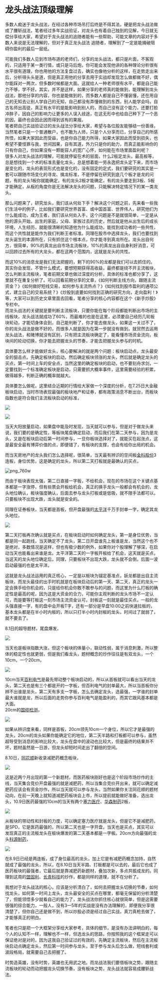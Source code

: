 # 龙头战法顶级理解

多数人痴迷于龙头战法，在经过各种市场吊打后终是不得其法，硬是把龙头战法做成了腰斩战法，笔者经过多年实战验证，对龙头也有着自己独到的见解，今日就无偿分享给大家，希望对于龙头战法的追随者能有一些帮助，可能文章的内容对于多数人来说是无法理解的，但对于真正龙头战法 追随者，理解到了一定是能捅破阻碍你盈利的最后一层纸。  

可能我们多数人见到市场布道的老师们，分享的龙头战法，都只是片面，不客观的，只适用于某一类行情，或只是马后炮，你可能会发现他讲的各种理论分析很有水平很有道理，你也用他的方法复盘过去，确实也像他分析的这样，在走势走出来后，分析得头头是道，但是真正用他的分享去用于实战却发现怎么做都做不好，偶尔能踩对一两次，但多数时候都是大面。这就给人一种老师很有水平，都是自己能力不够，学不好。其实，并不是这样，如果分享的老师真的能做到，能理解到龙头战法，那他分享的内容，你也是能做到的，而多数人都是自己不懂装懂，还在用自己的无知去让别人学自己的无知，自己都没有弄懂做到的东西，别人能学会吗，自古名师出高徒，真正有水平的是能影响到别人的，而自己没有这个能力，还要打脸冲胖子，因自己的影响力让更多的人误入歧途，在这无形中也给自己种下了一个恶的因，最终也会因此因而得到该有的果报。  
笔者把自己实战验证过的龙头战法分享给大家，希望与各位股友能够结一份善缘，当然笔者只是一个普通散户，也不敢为人师，只是个人分享而已，分享自己的所感所悟，如果大家因此而受益，也是你自己能力所得，如果大家因此而受到损失，也希望不要怪罪与我，世间因果，自有其道，外力只是你的助力，而真正能影响你的只有你自己，你如果没有一颗能容人的宽广心怀，如何能在市场里面盈利呢？  
很多人对龙头战法的理解，可能就停留在术的层面，什么2板定龙头，最高板等，总是想找到一个术的标准去量化龙头，总是想着能一劳永逸把龙头定下来，而市场是变化的，龙头的表现形式也是变化的，没有固定的定式，我们要研究的其实是一套可以跟随市场变化的寻龙、擒龙标准，不是停留在研究到底几个板才是龙的问题，有的龙头1板你就能确定，有的龙头2板才能确定，有的龙头要走到3板、5板才能确定，从板的角度你是无法解决龙头的问题，只能解决特定情况下的某一类龙头。  

那么问题来了，研究龙头，我们该从何处下手？解决这个问题之前，先来看一些我们生活中的例子，比如我们要研究世界首富、或中国首富、世界伟人，研究他们为什么能成功，成为王者，我们该从何处入手，这个问题是不是就很简单，一定是从他的源头开始，出生的家庭，父母、家族过去的历史，然后就是他从出生后的成长环境，人生经历，就能很清晰的知道他为什么能成功，能找到成功者的一些共性，而这个共性就是能作为我们判断王者标准。同理在股市中选择龙头，我们也要找到龙头诞生的本源所在，只有抓住这个根本点，你才能寻到真龙所在。龙头出自何方，很简单，90%的真龙出自市场主流板块，10%的真龙出自自身利好消息，可以回顾过去所有的大龙头，都在这两个范围内，这就是龙头的共性。  

而这10%的消息龙是我们无法把握的，剩下的90%的龙都是我们可以去抓住的。其实你会发现，不管什么模式，要想短期获得高收益，最终都是绕不开主流板块，怎么判断主流板块，笔者前期文章也做过深度的分析，具体的标准也都分享了，这里就不在重复分析了。可以回看前期分享的文章，《如何判断主线方向，跟随主流资金？》《如何做好短线交易，如何参与主流热点？》《如何找到股市盈利的通项公式，建立自己的交易系统？》《炒股到底要如何找到正确的研究方向，走向盈利！》等，大家可以到历史文章里面去回看，笔者分享的核心内容都在这个《新手炒股》专栏中。  
而龙头战法的关键就是要判断主流板块，只要你能在每个阶段都能判断出市场的主线板块，龙头战法就成功了60%，而最难的也是在这里，必须要自己经历几轮板块轮动，才能切身体会到，自己能判断了，你才能去做龙头，如果这一关过不了，你的龙头战法是做不好的，而很多人就是因为在第一步就没有做到，就贸然去运用龙头战法，和赌博就没有区别，只有把主流板块确定了，能看懂市场资金流向，板块间的轮动切换，你才能去把握龙头的节奏，才能去把握龙头参与的时机。  

具体要怎么样才能做好龙头，核心要解决的就是两个问题：板块启动点，龙头最安全的狙击点。先确定板块的启动，然后确定板块领涨的龙头，然后就是确定龙头的买点，第一时间上车的安全点，当然这里的确定板块的启动，也不要刻舟求剑，一定要找到一个标准确定板块是启动，只需要抓大概率事件，这里需要经验的积累，做得越多，判断正确的概率就越大。  

具体要怎么做呢，这里结合近期的行情给大家做一个深度的分析，在7.25日大金融板块启动，当时市场表现最强的板块地产和证券，都有政策消息不断出台，而板块指数也是符合我们主流板块启动的标准，

![](http://hrzimgs.hzdea.top/imgs/202501122107422.png)

![](http://hrzimgs.hzdea.top/imgs/202501122108204.png)

当天大阳放量启动，如果盘中能及时发现，当天就可以参与，但是对于做龙头来说，我们要的是确定性，等板块尾盘确定启动，而后我们在第二天参与，因为是龙头，又是在板块启动后第一时间参与，一旦你板块选择对了，就能买在起涨点，这是最安全最有博弈价值的点，即便错了，有板块的支撑，也会有给你出局的机会。  

而当天房地产的龙头我们怎么选择呢，很简单，当天最有辨识的空间板[金科股份](https://www.tgb.cn/new/stockbar/barRedirect?stockName=%E9%87%91%E7%A7%91%E8%82%A1%E4%BB%BD)3连板，身位优势，这是确定的龙头，所以第二天打板就是最确认的买点，



![png_760w](https://image.tgb.cn/img/2023/08/20/6obj0biymnbz.png_760w.png)

而由于板块表现太强，第二日直接一字板，不给机会，现在的市场在这个关键点基本都是一字涨停，但有些票会开板给机会，真正的换手龙头一般都会有机会的，龙头地位确认，板块强度确认，后面去参与龙头打板或是低吸，就不限手法都可以，只要板块不出现大跌，龙头就是安全的。  

同理在证券板块，当天都是首板，但开盘最强的[太平洋](https://www.tgb.cn/new/stockbar/barRedirect?stockName=%E5%A4%AA%E5%B9%B3%E6%B4%8B)千万手封单一字，确定其龙头地位，

![](http://hrzimgs.hzdea.top/imgs/202501122109497.png)

第二天打板再次确认就是买点，在板块启动时如何确定龙头，第一是身位优势，当都是同一起跑线，当天确定不了龙头，第二日开盘谁先上板谁是龙，当然这个也不是绝对，多数情况是这样，但也有极少数的例外，如果你对个股理解了够深，在启动当天也能看出来谁是龙。太平洋第二天的一字板开板给了机会，这天就是买点，当这天的龙头地位确定后，同理，只要板块不出现大跌，龙头就不会倒，后面一波启动最强的也是太平洋。  

这就是龙头战法运用的真正核心，一定是以板块为锚定基准点，妖龙都是出自主流板块，而龙头最佳的出手时机就是在板块启动后的第一天、第二天，真正的龙头一定会换手给你机会的，只是给你机会你敢不敢参与的问题，而这里为什么打板的确定性是最高的呢，因为这是大资金的合力，可能你主观判断的龙头市场不一定认可，而是要等打板这一刻市场主流资金认可，封板这一刻就是最佳买点，一般的龙头强直接一字，有的盘中会开板T字，还有一部分是早盘10:00之前快速拉板的，基本龙头都是在半小时内板的，所以只打半小时内封板的龙头，时间过了就弱了，就不要去了。  

8.1日的超导题材，尾盘爆发，

![](http://hrzimgs.hzdea.top/imgs/202501122109003.png)

当天也是板块指数大涨，但这个板块的体量小，联动性弱，属于消息刺激，所以整体的稳定性也就更弱，但是我们看龙头，题材概念的炒作往往是有双龙头，一个10cm，一个20cm，

![](http://hrzimgs.hzdea.top/imgs/202501122109726.png)

10cm当天[百利电气](https://www.tgb.cn/new/stockbar/barRedirect?stockName=%E7%99%BE%E5%88%A9%E7%94%B5%E6%B0%94)是最先带动整个板块启动的，所以从首板就可以看出当天的龙头，第二天也是有三个都是开的一字板，但百利电气的封单最大，所以当首板你分辨不出谁是龙头，第二天有多支一字板，怎么去确定龙头，选最强，一字谁的封单最大谁就是龙，所以后面的走势你参与百利电气是能盈利的，而其它跟风基本都是大面。  
20cm的[国缆检测](https://www.tgb.cn/new/stockbar/barRedirect?stockName=%E5%9B%BD%E7%BC%86%E6%A3%80%E6%B5%8B)，

![](http://hrzimgs.hzdea.top/imgs/202501122110399.png)

如果从辨识度来看，同样是首板，20cm领先10cm一个身位，所以它才是最强的龙头，20cm的龙头如果你能确定它的地位，第二天半路和打板都可以参与，虽然超导受到消息的影响比较大，龙头在盘中的波动也比较大，但是最终的结果并不坏，题材虽然是一日游，但龙头却短时间走出了翻倍的空间。  

8.10日，[同花顺](https://www.tgb.cn/new/stockbar/barRedirect?stockName=%E5%90%8C%E8%8A%B1%E9%A1%BA)新收录减肥药概念板块，

![](http://hrzimgs.hzdea.top/imgs/202501122110499.png)

这是近两个月出现的第一个新题材，而医药板块刚好也是这个阶段市场炒作的主线，当天集合竞价开盘最强的就是减肥药，所以当集合竞价开出来，就可以确定减肥药应该会有资金炒作，所以当天就可以参与龙头，当然如果你关注同花顺的题材动向，在前一天晚上就知道减肥药板块会上市，所以提前就能做好准备，选出龙头，10.9日医药最强的10cm的当天有两个[塞力医疗](https://www.tgb.cn/new/stockbar/barRedirect?stockName=%E5%A1%9E%E5%8A%9B%E5%8C%BB%E7%96%97)、[华森制药](https://www.tgb.cn/new/stockbar/barRedirect?stockName=%E5%8D%8E%E6%A3%AE%E5%88%B6%E8%8D%AF)2板，

![](http://hrzimgs.hzdea.top/imgs/202501122110476.png)

从板块的带动性和封板的力度，可以确定塞力医疗就是龙头，但是它不是减肥药，是SPD，它是医药最强的，所以第二天也是一字开盘，当天也是买点，其实可以发现真正的主流板龙头在板块爆发的第二天基本都是一字板。20cm方向最强的龙头[科源制药](https://www.tgb.cn/new/stockbar/barRedirect?stockName=%E7%A7%91%E6%BA%90%E5%88%B6%E8%8D%AF)，

![](http://hrzimgs.hzdea.top/imgs/202501122111655.png)

在8.9日已经是两连板，成了身位最高的龙头，加上它是有减肥药概念加持，自然就成了最强的龙头，所以，在8.10日当天半路、打板都是可以去的，最后它也成了医药板块的最强者，它最后就是靠减肥药新题材，叠加次新，多点共振成龙的。同理到这周的[盟固利](https://www.tgb.cn/new/stockbar/barRedirect?stockName=%E7%9B%9F%E5%9B%BA%E5%88%A9)、[长青科技](https://www.tgb.cn/new/stockbar/barRedirect?stockName=%E9%95%BF%E9%9D%92%E7%A7%91%E6%8A%80)的炒作，都是同样的道理，就不在分析了。  

我想对于龙头战法的核心，应该是分析清白了，如何去把握龙头切换的节奏，如何找龙头，如何第一时间上龙头，龙头最安全的买点在哪里，都毫无保留的分析清楚了，但能领悟多少就看自己的能力了，龙头战法你抓住核心就很简单，但是这需要很强的综合能力，一般人，没有3—5年的实战是没有办法理解的，即便我分享很清楚了，但你自己还是做不到，所以炒股必须是经过自己实战，真刀真枪去做了，才能够真正的明白。  

笔者也只是把一个大框架分享给大家参考，具体的细节，是没有办法讲明白的，每个人的认知不一样，理解也不一样，但选龙头的思路，你按照我的这个框架走可以保证绝对是对的，因为这我自己验证过的有效的，先确定主流板块，然后在主流板块启动点确定龙头，然后第一时间参与龙头，至于参与龙头后怎么做，短线套利或波段格局，就需要自己去把握了。  

时势造英雄，没有时势，英雄也无用武之地。而龙战法我们要借板块之势，跟随主流板块的轮动而动把握龙头切换节奏，没有板块之势，龙头战法就容易成腰斩战法。






